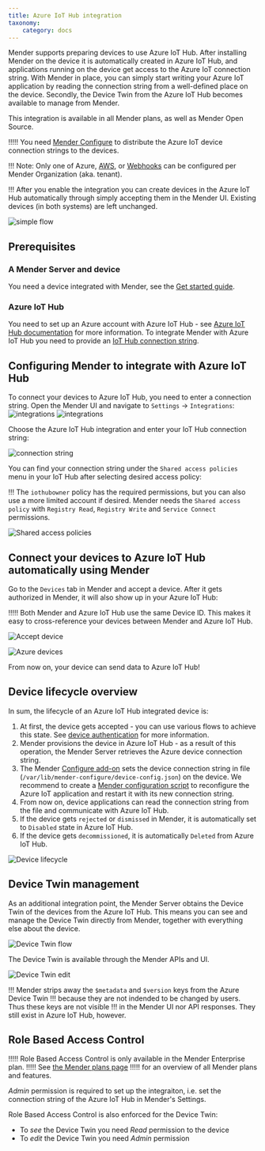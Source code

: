 ```yaml
---
title: Azure IoT Hub integration
taxonomy:
    category: docs
---
```


Mender supports preparing devices to use Azure IoT Hub. After installing Mender on the device it is automatically created in Azure IoT Hub, and applications running on the device get access to the Azure IoT connection string. With Mender in place, you can simply start writing your Azure IoT application by reading the connection string from a well-defined place on the device. Secondly, the Device Twin from the Azure IoT Hub becomes available to manage from Mender.


This integration is available in all Mender plans, as well as Mender Open Source.

!!!!! You need [Mender Configure](../../09.Add-ons/10.Configure/docs.md) to distribute the Azure IoT device connection strings to the devices.

!!! Note: Only one of Azure, [AWS](../06.AWS-IoT-Core/docs.md), or [Webhooks](../07.Webhooks/docs.md) can be configured per Mender Organization (aka. tenant).

!!! After you enable the integration you can create devices in the Azure IoT Hub automatically through simply accepting them in the Mender UI. Existing devices (in both systems) are left unchanged.

![simple flow](image_0.png)

## Prerequisites

### A Mender Server and device

You need a device integrated with Mender, see the [Get started guide](../../01.Get-started/01.Preparation/01.Prepare-a-Raspberry-Pi-device/docs.md).

### Azure IoT Hub

You need to set up an Azure account with Azure IoT Hub - see [Azure IoT Hub documentation](https://azure.microsoft.com/en-us/services/iot-hub/?target=_blank#overview) for more information. To integrate Mender with Azure IoT Hub you need to provide an [IoT Hub connection string](https://devblogs.microsoft.com/iotdev/understand-different-connection-strings-in-azure-iot-hub/?target=_blank#iothubconn).


## Configuring Mender to integrate with Azure IoT Hub

To connect your devices to Azure IoT Hub, you need to enter a connection string. Open the Mender UI and navigate to `Settings` -> `Integrations`:
![integrations](image_1_a.png)
![integrations](image_1_b.png)

Choose the Azure IoT Hub integration and enter your IoT Hub connection string:

![connection string](image_2.png)


You can find your connection string under the `Shared access policies` menu in your IoT Hub after selecting desired access policy:

!!! The `iothubowner` policy has the required permissions, but you can also use a more limited account if desired. Mender needs the `Shared access policy` with `Registry Read`, `Registry Write` and `Service Connect` permissions.

![Shared access policies](image_3.png)

## Connect your devices to Azure IoT Hub automatically using Mender

Go to the `Devices` tab in Mender and accept a device. After it gets authorized in Mender, it will also show up in your Azure IoT Hub:

!!!!! Both Mender and Azure IoT Hub use the same Device ID. This makes it easy to cross-reference your devices between Mender and Azure IoT Hub.

![Accept device](image_4.png)

![Azure devices](image_5.png)

From now on, your device can send data to Azure IoT Hub!

## Device lifecycle overview

In sum, the lifecycle of an Azure IoT Hub integrated device is:

1. At first, the device gets accepted - you can use various flows to achieve this state. See [device authentication](../../02.Overview/14.Device-authentication/docs.md) for more information.
2. Mender provisions the device in Azure IoT Hub - as a result of this operation, the Mender Server retrieves the Azure device connection string.
3. The Mender [Configure add-on](../../09.Add-ons/10.Configure/docs.md) sets the device connection string in file (`/var/lib/mender-configure/device-config.json`) on the device. We recommend to create a [Mender configuration script](../../09.Add-ons/10.Configure/01.Device-integration/docs.md) to reconfigure the Azure IoT application and restart it with its new connection string.
4. From now on, device applications can read the connection string from the file and communicate with Azure IoT Hub.
5. If the device gets `rejected` or `dismissed` in Mender, it is automatically set to `Disabled` state in Azure IoT Hub.
6. If the device gets `decommissioned`, it is automatically `Deleted` from Azure IoT Hub.

![Device lifecycle](device_lifecycle.png)


## Device Twin management

As an additional integration point, the Mender Server obtains the Device Twin of the devices from the Azure IoT Hub.
This means you can see and manage the Device Twin directly from Mender, together with everything else about the device.

![Device Twin flow](azure-iot-device-twin-flow.png)

The Device Twin is available through the Mender APIs and UI.

![Device Twin edit](azure-iot-device-twin-edit.png)


!!! Mender strips away the `$metadata` and `$version` keys from the Azure Device Twin
!!! because they are not indended to be changed by users. Thus these keys are not visible
!!! in the Mender UI nor API responses. They still exist in Azure IoT Hub, however.


## Role Based Access Control

!!!!! Role Based Access Control is only available in the Mender Enterprise plan.
!!!!! See [the Mender plans page](https://mender.io/pricing/plans?target=_blank)
!!!!! for an overview of all Mender plans and features.

*Admin* permission is required to set up the integraiton,
i.e. set the connection string of the Azure IoT Hub in Mender's Settings.

Role Based Access Control is also enforced for the Device Twin:
* To *see* the Device Twin you need *Read* permission to the device
* To *edit* the Device Twin you need *Admin* permission
